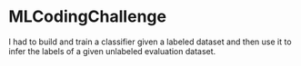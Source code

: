 # MLCodingChallenge
I had to build and train a classifier given a labeled dataset and then use it to infer the labels of a given unlabeled evaluation dataset. 

